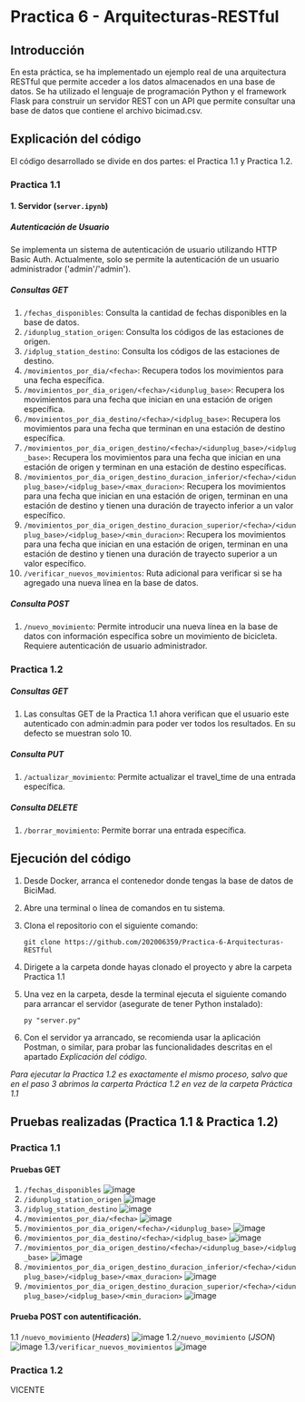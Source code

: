 # Practica 6 - Arquitecturas-RESTful

## Introducción
En esta práctica, se ha implementado un ejemplo real de una arquitectura RESTful que permite acceder a los datos almacenados en una base de datos. Se ha utilizado el lenguaje de programación Python y el framework Flask para construir un servidor REST con un API que permite consultar una base de datos que contiene el archivo bicimad.csv.

## Explicación del código
El código desarrollado se divide en dos partes: el Practica 1.1 y Practica 1.2.

### Practica 1.1
#### 1. Servidor (`server.ipynb`)
##### Autenticación de Usuario

Se implementa un sistema de autenticación de usuario utilizando HTTP Basic Auth. Actualmente, solo se permite la autenticación de un usuario administrador ('admin'/'admin'). 

##### Consultas GET

1. `/fechas_disponibles`: Consulta la cantidad de fechas disponibles en la base de datos.
2. `/idunplug_station_origen`: Consulta los códigos de las estaciones de origen.
3. `/idplug_station_destino`: Consulta los códigos de las estaciones de destino.
4. `/movimientos_por_dia/<fecha>`: Recupera todos los movimientos para una fecha específica.
5. `/movimientos_por_dia_origen/<fecha>/<idunplug_base>`: Recupera los movimientos para una fecha que inician en una estación de origen específica.
6. `/movimientos_por_dia_destino/<fecha>/<idplug_base>`: Recupera los movimientos para una fecha que terminan en una estación de destino específica.
7. `/movimientos_por_dia_origen_destino/<fecha>/<idunplug_base>/<idplug_base>`: Recupera los movimientos para una fecha que inician en una estación de origen y terminan en una estación de destino específicas.
8. `/movimientos_por_dia_origen_destino_duracion_inferior/<fecha>/<idunplug_base>/<idplug_base>/<max_duracion>`: Recupera los movimientos para una fecha que inician en una estación de origen, terminan en una estación de destino y tienen una duración de trayecto inferior a un valor específico.
9. `/movimientos_por_dia_origen_destino_duracion_superior/<fecha>/<idunplug_base>/<idplug_base>/<min_duracion>`: Recupera los movimientos para una fecha que inician en una estación de origen, terminan en una estación de destino y tienen una duración de trayecto superior a un valor específico.
10. `/verificar_nuevos_movimientos`: Ruta adicional para verificar si se ha agregado una nueva línea en la base de datos.

##### Consulta POST
1. `/nuevo_movimiento`: Permite introducir una nueva línea en la base de datos con información específica sobre un movimiento de bicicleta. Requiere autenticación de usuario administrador.

### Practica 1.2
##### Consultas GET
1. Las consultas GET de la Practica 1.1 ahora verifican que el usuario este autenticado con admin:admin para poder ver todos los resultados. En su defecto se muestran solo 10.

##### Consulta PUT
1. `/actualizar_movimiento`: Permite actualizar el travel_time de una entrada específica.

##### Consulta DELETE
1. `/borrar_movimiento`: Permite borrar una entrada específica.

## Ejecución del código 
1. Desde Docker, arranca el contenedor donde tengas la base de datos de BiciMad.
   
2. Abre una terminal o línea de comandos en tu sistema.

3. Clona el repositorio con el siguiente comando:

    ```
    git clone https://github.com/202006359/Practica-6-Arquitecturas-RESTful
    ```

4. Dirigete a la carpeta donde hayas clonado el proyecto y abre la carpeta Practica 1.1

5. Una vez en la carpeta, desde la terminal ejecuta el siguiente comando para arrancar el servidor (asegurate de tener Python instalado):

    ```
    py "server.py"
    ```

6. Con el servidor ya arrancado, se recomienda usar la aplicación Postman, o similar, para probar las funcionalidades descritas en el apartado *Explicación del código*.

*Para ejecutar la Practica 1.2 es exactamente el mismo proceso, salvo que en el paso 3 abrimos la carperta Práctica 1.2 en vez de la carpeta Práctica 1.1*

## Pruebas realizadas (Practica 1.1 & Practica 1.2)
### Practica 1.1
#### Pruebas GET
1. `/fechas_disponibles`
![image](https://github.com/202006359/Practica-6-Arquitecturas-RESTful/assets/113789409/68a11f88-bee7-456c-b21b-ef577f8dd2ea)
2. `/idunplug_station_origen`
![image](https://github.com/202006359/Practica-6-Arquitecturas-RESTful/assets/113789409/580cb7a2-f4c2-4b8b-af89-5a4de8541bb6)
3. `/idplug_station_destino`
![image](https://github.com/202006359/Practica-6-Arquitecturas-RESTful/assets/113789409/b1f6dd26-5a52-4df7-8255-438f56daf08c)
4. `/movimientos_por_dia/<fecha>`
![image](https://github.com/202006359/Practica-6-Arquitecturas-RESTful/assets/113789409/4fecfd9b-3d95-4e9c-9118-9700ea1ac38e)
5. `/movimientos_por_dia_origen/<fecha>/<idunplug_base>`
![image](https://github.com/202006359/Practica-6-Arquitecturas-RESTful/assets/113789409/8f0c2208-03e0-47d9-ba81-fc2a71e610eb)
6. `/movimientos_por_dia_destino/<fecha>/<idplug_base>`
![image](https://github.com/202006359/Practica-6-Arquitecturas-RESTful/assets/113789409/e46a58ee-e21f-40c6-92a6-cd1768b8c4e1)
7. `/movimientos_por_dia_origen_destino/<fecha>/<idunplug_base>/<idplug_base>`
![image](https://github.com/202006359/Practica-6-Arquitecturas-RESTful/assets/113789409/e89bc148-2707-45c1-ace6-ba3528d002e5)
8. `/movimientos_por_dia_origen_destino_duracion_inferior/<fecha>/<idunplug_base>/<idplug_base>/<max_duracion>`
![image](https://github.com/202006359/Practica-6-Arquitecturas-RESTful/assets/113789409/44d6c8c3-34d1-421c-b3f2-108aad51374b)
9. `/movimientos_por_dia_origen_destino_duracion_superior/<fecha>/<idunplug_base>/<idplug_base>/<min_duracion>`
![image](https://github.com/202006359/Practica-6-Arquitecturas-RESTful/assets/113789409/f846ba44-6906-4682-be02-b05f9e932731)

#### Prueba POST con autentificación.
1.1 `/nuevo_movimiento` (*Headers*)
![image](https://github.com/202006359/Practica-6-Arquitecturas-RESTful/assets/113789409/ef94d90f-e099-4f33-bd9b-b04383a257d2)
1.2`/nuevo_movimiento` (*JSON*)
![image](https://github.com/202006359/Practica-6-Arquitecturas-RESTful/assets/113789409/28d781da-f113-4d3f-8b23-8c390e744b97)
1.3`/verificar_nuevos_movimientos`
![image](https://github.com/202006359/Practica-6-Arquitecturas-RESTful/assets/113789409/27b8a646-2336-4a21-99ba-2a631a6c4a21)

### Practica 1.2
VICENTE



